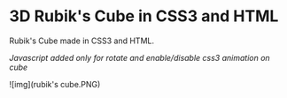 3D Rubik's Cube in CSS3 and HTML
==================

Rubik's Cube made in CSS3 and HTML.

*Javascript added only for rotate and enable/disable css3 animation on cube*


![img](rubik's cube.PNG)